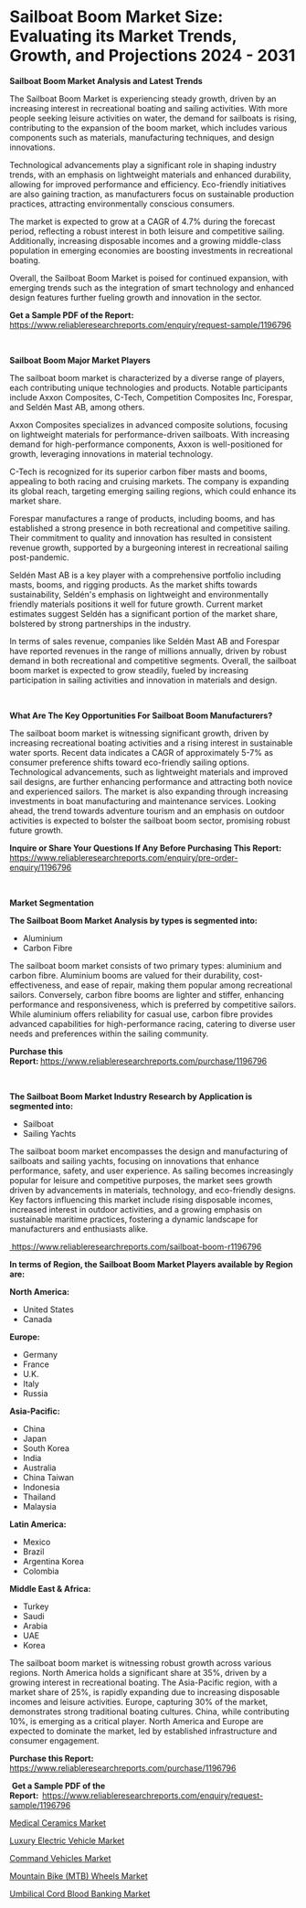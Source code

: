 <p><h1>Sailboat Boom Market Size: Evaluating its Market Trends, Growth, and Projections 2024 - 2031</h1></p><p><strong>Sailboat Boom Market Analysis and Latest Trends</strong></p>
<p><p>The Sailboat Boom Market is experiencing steady growth, driven by an increasing interest in recreational boating and sailing activities. With more people seeking leisure activities on water, the demand for sailboats is rising, contributing to the expansion of the boom market, which includes various components such as materials, manufacturing techniques, and design innovations. </p><p>Technological advancements play a significant role in shaping industry trends, with an emphasis on lightweight materials and enhanced durability, allowing for improved performance and efficiency. Eco-friendly initiatives are also gaining traction, as manufacturers focus on sustainable production practices, attracting environmentally conscious consumers.</p><p>The market is expected to grow at a CAGR of 4.7% during the forecast period, reflecting a robust interest in both leisure and competitive sailing. Additionally, increasing disposable incomes and a growing middle-class population in emerging economies are boosting investments in recreational boating.</p><p>Overall, the Sailboat Boom Market is poised for continued expansion, with emerging trends such as the integration of smart technology and enhanced design features further fueling growth and innovation in the sector.</p></p>
<p><strong>Get a Sample PDF of the Report:&nbsp;</strong> <a href="https://www.reliableresearchreports.com/enquiry/request-sample/1196796?utm_campaign=10&utm_medium=2&utm_source=Github&utm_content=ia&utm_term=02112024&utm_id=sailboat-boom">https://www.reliableresearchreports.com/enquiry/request-sample/1196796</a></p>
<p>&nbsp;</p>
<p><strong>Sailboat Boom Major Market Players</strong></p>
<p><p>The sailboat boom market is characterized by a diverse range of players, each contributing unique technologies and products. Notable participants include Axxon Composites, C-Tech, Competition Composites Inc, Forespar, and Seldén Mast AB, among others.</p><p>Axxon Composites specializes in advanced composite solutions, focusing on lightweight materials for performance-driven sailboats. With increasing demand for high-performance components, Axxon is well-positioned for growth, leveraging innovations in material technology.</p><p>C-Tech is recognized for its superior carbon fiber masts and booms, appealing to both racing and cruising markets. The company is expanding its global reach, targeting emerging sailing regions, which could enhance its market share.</p><p>Forespar manufactures a range of products, including booms, and has established a strong presence in both recreational and competitive sailing. Their commitment to quality and innovation has resulted in consistent revenue growth, supported by a burgeoning interest in recreational sailing post-pandemic.</p><p>Seldén Mast AB is a key player with a comprehensive portfolio including masts, booms, and rigging products. As the market shifts towards sustainability, Seldén's emphasis on lightweight and environmentally friendly materials positions it well for future growth. Current market estimates suggest Seldén has a significant portion of the market share, bolstered by strong partnerships in the industry.</p><p>In terms of sales revenue, companies like Seldén Mast AB and Forespar have reported revenues in the range of millions annually, driven by robust demand in both recreational and competitive segments. Overall, the sailboat boom market is expected to grow steadily, fueled by increasing participation in sailing activities and innovation in materials and design.</p></p>
<p>&nbsp;</p>
<p><strong>What Are The Key Opportunities For Sailboat Boom Manufacturers?</strong></p>
<p><p>The sailboat boom market is witnessing significant growth, driven by increasing recreational boating activities and a rising interest in sustainable water sports. Recent data indicates a CAGR of approximately 5-7% as consumer preference shifts toward eco-friendly sailing options. Technological advancements, such as lightweight materials and improved sail designs, are further enhancing performance and attracting both novice and experienced sailors. The market is also expanding through increasing investments in boat manufacturing and maintenance services. Looking ahead, the trend towards adventure tourism and an emphasis on outdoor activities is expected to bolster the sailboat boom sector, promising robust future growth.</p></p>
<p><strong>Inquire or Share Your Questions If Any Before Purchasing This Report:</strong> <a href="https://www.reliableresearchreports.com/enquiry/pre-order-enquiry/1196796?utm_campaign=10&utm_medium=2&utm_source=Github&utm_content=ia&utm_term=02112024&utm_id=sailboat-boom">https://www.reliableresearchreports.com/enquiry/pre-order-enquiry/1196796</a></p>
<p>&nbsp;</p>
<p><strong>Market Segmentation</strong></p>
<p><strong>The Sailboat Boom Market Analysis by types is segmented into:</strong></p>
<p><ul><li>Aluminium</li><li>Carbon Fibre</li></ul></p>
<p><p>The sailboat boom market consists of two primary types: aluminium and carbon fibre. Aluminium booms are valued for their durability, cost-effectiveness, and ease of repair, making them popular among recreational sailors. Conversely, carbon fibre booms are lighter and stiffer, enhancing performance and responsiveness, which is preferred by competitive sailors. While aluminium offers reliability for casual use, carbon fibre provides advanced capabilities for high-performance racing, catering to diverse user needs and preferences within the sailing community.</p></p>
<p><strong>Purchase this Report:&nbsp;</strong><a href="https://www.reliableresearchreports.com/purchase/1196796?utm_campaign=10&utm_medium=2&utm_source=Github&utm_content=ia&utm_term=02112024&utm_id=sailboat-boom">https://www.reliableresearchreports.com/purchase/1196796</a></p>
<p>&nbsp;</p>
<p><strong>The Sailboat Boom Market Industry Research by Application is segmented into:</strong></p>
<p><ul><li>Sailboat</li><li>Sailing Yachts</li></ul></p>
<p><p>The sailboat boom market encompasses the design and manufacturing of sailboats and sailing yachts, focusing on innovations that enhance performance, safety, and user experience. As sailing becomes increasingly popular for leisure and competitive purposes, the market sees growth driven by advancements in materials, technology, and eco-friendly designs. Key factors influencing this market include rising disposable incomes, increased interest in outdoor activities, and a growing emphasis on sustainable maritime practices, fostering a dynamic landscape for manufacturers and enthusiasts alike.</p></p>
<p><a href="https://www.reliableresearchreports.com/sailboat-boom-r1196796?utm_campaign=10&utm_medium=2&utm_source=Github&utm_content=ia&utm_term=02112024&utm_id=sailboat-boom">&nbsp;https://www.reliableresearchreports.com/sailboat-boom-r1196796</a></p>
<p><strong>In terms of Region, the Sailboat Boom Market Players available by Region are:</strong></p>
<p>
    <p> <strong> North America: </strong>
        <ul>
            <li>United States</li>
            <li>Canada</li>
        </ul>
        </p> 
    <p> <strong> Europe: </strong>
        <ul>
            <li>Germany</li>
            <li>France</li>
            <li>U.K.</li>
            <li>Italy</li>
            <li>Russia</li>
        </ul>
        </p> 
    <p> <strong> Asia-Pacific: </strong>
        <ul>
            <li>China</li>
            <li>Japan</li>
            <li>South Korea</li>
            <li>India</li>
            <li>Australia</li>
            <li>China Taiwan</li>
            <li>Indonesia</li>
            <li>Thailand</li>
            <li>Malaysia</li>
        </ul>
        </p> 
    <p> <strong> Latin America: </strong>
        <ul>
            <li>Mexico</li>
            <li>Brazil</li>
            <li>Argentina Korea</li>
            <li>Colombia</li>
        </ul>
        </p> 
    <p> <strong> Middle East & Africa: </strong>
        <ul>
            <li>Turkey</li>
            <li>Saudi</li>
            <li>Arabia</li>
            <li>UAE</li>
            <li>Korea</li>
        </ul>
    </p>
    </p>
<p><p>The sailboat boom market is witnessing robust growth across various regions. North America holds a significant share at 35%, driven by a growing interest in recreational boating. The Asia-Pacific region, with a market share of 25%, is rapidly expanding due to increasing disposable incomes and leisure activities. Europe, capturing 30% of the market, demonstrates strong traditional boating cultures. China, while contributing 10%, is emerging as a critical player. North America and Europe are expected to dominate the market, led by established infrastructure and consumer engagement.</p></p>
<p><strong>Purchase this Report: </strong><a href="https://www.reliableresearchreports.com/purchase/1196796?utm_campaign=10&utm_medium=2&utm_source=Github&utm_content=ia&utm_term=02112024&utm_id=sailboat-boom">https://www.reliableresearchreports.com/purchase/1196796</a></p>
<p>&nbsp;<strong>Get a Sample PDF of the Report:&nbsp;&nbsp;</strong><a href="https://www.reliableresearchreports.com/enquiry/request-sample/1196796?utm_campaign=10&utm_medium=2&utm_source=Github&utm_content=ia&utm_term=02112024&utm_id=sailboat-boom">https://www.reliableresearchreports.com/enquiry/request-sample/1196796</a></p>
<p><strong></strong></p>
<p><p><a href="https://issuu.com/reportprime-2/docs/medical-ceramics-market-size-2030.p_fae701a43added?utm_campaign=10&utm_medium=2&utm_source=Github&utm_content=ia&utm_term=02112024&utm_id=sailboat-boom">Medical Ceramics Market</a></p><p><a href="https://github.com/MCGEE-CRANECaitlyn/Market-Research-Report-List-1/blob/main/luxury-electric-vehicle-market.md?utm_campaign=10&utm_medium=2&utm_source=Github&utm_content=ia&utm_term=02112024&utm_id=sailboat-boom">Luxury Electric Vehicle Market</a></p><p><a href="https://github.com/Annahawkins697/Market-Research-Report-List-1/blob/main/command-vehicles-market.md?utm_campaign=10&utm_medium=2&utm_source=Github&utm_content=ia&utm_term=02112024&utm_id=sailboat-boom">Command Vehicles Market</a></p><p><a href="https://www.linkedin.com/pulse/mountain-bike-mtb-wheels-market-global-share-ranking-overall-fy6ye?utm_campaign=10&utm_medium=2&utm_source=Github&utm_content=ia&utm_term=02112024&utm_id=sailboat-boom">Mountain Bike (MTB) Wheels Market</a></p><p><a href="https://issuu.com/reportprime-2/docs/umbilical-cord-blood-banking-market_6e3e7d295ef075?utm_campaign=10&utm_medium=2&utm_source=Github&utm_content=ia&utm_term=02112024&utm_id=sailboat-boom">Umbilical Cord Blood Banking Market</a></p></p>